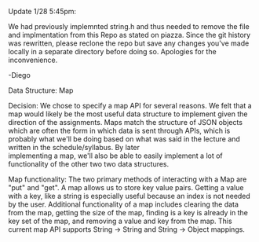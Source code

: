 Update 1/28 5:45pm:

We had previously implemnted string.h and thus needed to remove the file and implmentation
from this Repo as stated on piazza. Since the git history was rewritten, please reclone the repo
but save any changes you've made locally in a separate directory before doing so. Apologies for
the inconvenience.

-Diego




Data Structure: Map

Decision:
We chose to specify a map API for several reasons. We felt that a map would
likely be the most useful data structure to implement given the direction of the
assignments. Maps match the structure of JSON objects which are often the form in
which data is sent through APIs, which is probably what we'll be doing based on
what was said in the lecture and written in the schedule/syllabus. By later \
implementing a map, we'll also be able to easily implement a lot of functionality
of the other two  two data structures.

Map functionality:
The two primary methods of interacting with a Map are "put" and "get". A map
allows us to store key value pairs. Getting a value with a key, like a string is
especially useful because an index is not needed by the user. Additional
functionality of a map includes clearing the data from the map, getting the size
of the map, finding is a key is already in the key set of the map, and removing
a value and key from the map. This current map API supports String -> String and
String -> Object mappings.
